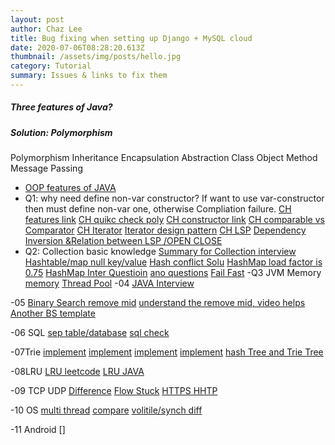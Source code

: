 ```yaml
---
layout: post
author: Chaz Lee
title: Bug fixing when setting up Django + MySQL cloud
date: 2020-07-06T08:28:20.613Z
thumbnail: /assets/img/posts/hello.jpg
category: Tutorial
summary: Issues & links to fix them
---
```

#####  __Three features of Java?__
#####   Solution: Polymorphism
Polymorphism Inheritance Encapsulation Abstraction Class Object Method Message Passing
-  [OOP features of JAVA](https://www.geeksforgeeks.org/object-oriented-programming-oops-concept-in-java/)
- Q1: why need define non-var constructor? If want to use var-constructor then must define non-var one, otherwise Compliation failure.
[CH features link](https://blog.csdn.net/qq_22118507/article/details/51422591) 
[CH quikc check poly](https://blog.csdn.net/qq_40320807/article/details/78491128?utm_medium=distribute.pc_relevant.none-task-blog-BlogCommendFromMachineLearnPai2-1.nonecase&depth_1-utm_source=distribute.pc_relevant.none-task-blog-BlogCommendFromMachineLearnPai2-1.nonecase) 
[CH constructor link](https://www.jianshu.com/p/cf5ad29676da) 
[CH comparable vs Comparator](https://www.cnblogs.com/skywang12345/p/3324788.html) 
[CH Iterator](https://blog.csdn.net/qq_33642117/article/details/52039691) 
[Iterator design pattern](https://blog.csdn.net/Ryan4299899/article/details/2058920?utm_medium=distribute.pc_relevant.none-task-blog-BlogCommendFromMachineLearnPai2-8.nonecase&depth_1-utm_source=distribute.pc_relevant.none-task-blog-BlogCommendFromMachineLearnPai2-8.nonecase)
[CH LSP](https://www.jianshu.com/p/cf9f3c7c0df5)
[Dependency Inversion &Relation between LSP /OPEN CLOSE](https://www.jianshu.com/p/5d9bf86934f7)
- Q2: Collection basic knowledge
[Summary for Collection interview](https://juejin.im/post/5ad40593f265da23750759ad)
[Hashtable/map null key/value](https://blog.csdn.net/csdnlijingran/article/details/89892581?utm_medium=distribute.pc_relevant_t0.none-task-blog-BlogCommendFromMachineLearnPai2-1.nonecase&depth_1-utm_source=distribute.pc_relevant_t0.none-task-blog-BlogCommendFromMachineLearnPai2-1.nonecase)
[Hash conflict Solu](https://www.jianshu.com/p/4d3cb99d7580)
[HashMap load factor is 0.75](https://www.cnblogs.com/aspirant/p/11470928.html)
[HashMap Inter Questioin](https://zhuanlan.zhihu.com/p/126731987) [ano questions](https://zhuanlan.zhihu.com/p/151027796)
[Fail Fast](https://blog.csdn.net/panweiwei1994/article/details/77051261)
-Q3 JVM Memory
[memory](https://segmentfault.com/a/1190000016113863)
[Thread Pool](https://segmentfault.com/a/1190000009098623)
-04 [JAVA Interview](https://zhuanlan.zhihu.com/p/141232019)

-05 [Binary Search remove mid](https://liweiwei1419.gitee.io/leetcode-algo/2019/06/17/leetcode-solution-new/search-insert-position/)
    [understand the remove mid, video helps](https://leetcode-cn.com/problems/search-insert-position/solution/te-bie-hao-yong-de-er-fen-cha-fa-fa-mo-ban-python-/)
    [Another BS template](https://segmentfault.com/a/1190000016825704)

-06 SQL
    [sep table/database](https://www.cnblogs.com/lfri/p/12545831.html)
    [sql check](https://zhuanlan.zhihu.com/p/101540896)

-07Trie
    [implement](https://blog.csdn.net/abcd_d_/article/details/40116485)
    [implement](https://blog.csdn.net/weixin_39778570/article/details/81990417)
    [implement](https://blog.csdn.net/xushiyu1996818/article/details/89354425)
    [implement](https://www.jianshu.com/p/6c8b18c5947b)
    [hash Tree and Trie Tree](https://m.yisu.com/zixun/52347.html)

-08LRU
    [LRU leetcode](https://leetcode-cn.com/problems/lru-cache/solution/lru-ce-lue-xiang-jie-he-shi-xian-by-labuladong/)
    [LRU JAVA](https://leetcode-cn.com/problems/lru-cache/solution/ha-xi-biao-shuang-xiang-lian-biao-java-by-liweiw-2/)

-09 TCP UDP
[Difference](https://blog.fundebug.com/2019/03/22/differences-of-tcp-and-udp/)
[Flow Stuck](https://zhuanlan.zhihu.com/p/37379780)
[HTTPS HHTP](https://juejin.im/entry/58d7635e5c497d0057fae036)

-10 OS
[multi thread](https://juejin.im/entry/58d7635e5c497d0057fae036)
[compare](https://blog.csdn.net/gatieme/article/details/50908749)
[volitile/synch diff](https://blog.csdn.net/suifeng3051/article/details/52611233)

-11 Android
[]